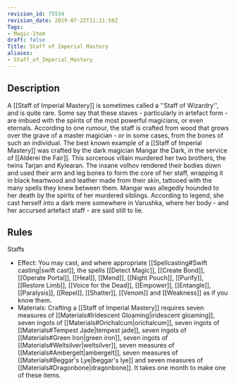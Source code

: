 ```yaml
---
revision_id: 75534
revision_date: 2019-07-22T11:21:50Z
Tags:
- Magic-Item
draft: false
Title: Staff of Imperial Mastery
aliases:
- Staff_of_Imperial_Mastery
---
```

## Description
A [[Staff of Imperial Mastery]] is sometimes called a ''Staff of Wizardry'', and is quite rare. Some say that these staves - particularly in artefact form - are imbued with the spirits of the most powerful magicians, or even eternals. According to one rumour, the staff is crafted from wood that grows over the grave of a master magician - or in some cases, from the bones of such an individual.
The best known example of a [[Staff of Imperial Mastery]] was crafted by the dark magician Mangar the Dark, in the service of [[Alderei the Fair]]. This sorcerous villain murdered her two brothers, the twins Tarjan and Kylearan. The insane volhov rendered their bodies down and used their arm and leg bones to form the core of her staff, wrapping it in black heartwood and leather made from their skin, tattooed with the many spells they knew between them. Mangar was allegedly hounded to her death by the spirits of her murdered siblings. According to legend, she cast herself into a dark mere somewhere in Varushka, where her body - and her accursed artefact staff - are said still to lie.
## Rules
Staffs
* Effect: You may cast, and where appropriate [[Spellcasting#Swift casting|swift cast]], the spells [[Detect Magic]], [[Create Bond]], [[Operate Portal]], [[Heal]], [[Mend]], [[Night Pouch]], [[Purify]], [[Restore Limb]], [[Voice for the Dead]], [[Empower]], [[Entangle]], [[Paralysis]], [[Repel]], [[Shatter]], [[Venom]] and [[Weakness]] as if you know them.
* Materials: Crafting a [[Staff of Imperial Mastery]] requires seven measures of [[Materials#Iridescent Gloaming|iridescent gloaming]], seven ingots of [[Materials#Orichalcum|orichalcum]], seven ingots of [[Materials#Tempest Jade|tempest jade]], seven ingots of [[Materials#Green Iron|green iron]], seven ingots of [[Materials#Weltsilver|weltsilver]], seven measures of [[Materials#Ambergelt|ambergelt]], seven measures of [[Materials#Beggar's Lye|beggar's lye]] and seven measures of [[Materials#Dragonbone|dragonbone]]. It takes one month to make one of these items.